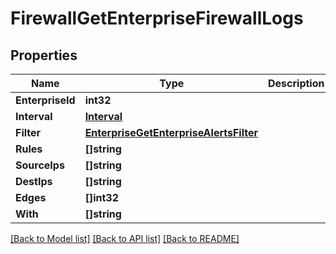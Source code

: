 # FirewallGetEnterpriseFirewallLogs

## Properties

Name | Type | Description | Notes
------------ | ------------- | ------------- | -------------
**EnterpriseId** | **int32** |  | [optional] 
**Interval** | [**Interval**](interval.md) |  | [optional] 
**Filter** | [**EnterpriseGetEnterpriseAlertsFilter**](_enterprise_getEnterpriseAlerts_filter.md) |  | [optional] 
**Rules** | **[]string** |  | [optional] 
**SourceIps** | **[]string** |  | [optional] 
**DestIps** | **[]string** |  | [optional] 
**Edges** | **[]int32** |  | [optional] 
**With** | **[]string** |  | [optional] 

[[Back to Model list]](../README.md#documentation-for-models) [[Back to API list]](../README.md#documentation-for-api-endpoints) [[Back to README]](../README.md)


